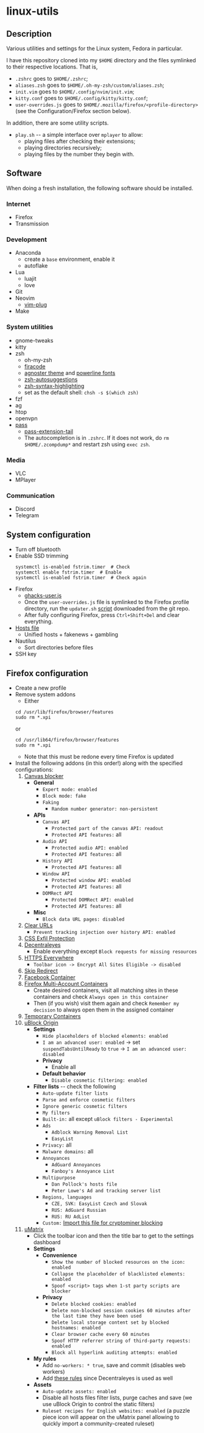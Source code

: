 # linux-utils
## Description
Various utilities and settings for the Linux system, Fedora in particular.

I have this repository cloned into my `$HOME` directory and the files symlinked to their respective locations. That is,
* `.zshrc` goes to `$HOME/.zshrc`;
* `aliases.zsh` goes to `$HOME/.oh-my-zsh/custom/aliases.zsh`;
* `init.vim` goes to `$HOME/.config/nvim/init.vim`;
* `kitty.conf` goes to `$HOME/.config/kitty/kitty.conf`;
* `user-overrides.js` goes to `$HOME/.mozilla/firefox/<profile-directory>` (see the Configuration/Firefox section below).

In addition, there are some utility scripts.
* `play.sh` -- a simple interface over `mplayer` to allow:
    * playing files after checking their extensions;
    * playing directories recursively;
    * playing files by the number they begin with.


## Software
When doing a fresh installation, the following software should be installed.

### Internet
* Firefox
* Transmission

### Development
* Anaconda
    * create a `base` environment, enable it
    * autoflake
* Lua
    * luajit
    * love
* Git
* Neovim
    * [vim-plug](https://jdhao.github.io/2018/12/24/centos_nvim_install_use_guide_en/)
* Make

### System utilities
* gnome-tweaks
* kitty
* zsh
    * oh-my-zsh
    * [firacode](https://github.com/tonsky/FiraCode/wiki/Linux-instructions)
    * [agnoster theme](https://github.com/agnoster/agnoster-zsh-theme) and [powerline fonts](https://github.com/powerline/fonts)
    * [zsh-autosuggestions](https://github.com/zsh-users/zsh-autosuggestions/blob/master/INSTALL.md#oh-my-zsh)
    * [zsh-syntax-highlighting](https://github.com/zsh-users/zsh-syntax-highlighting/blob/master/INSTALL.md)
    * set as the default shell: `chsh -s $(which zsh)`
* fzf
* ag
* htop
* openvpn
* [pass](https://www.password-store.org)
    * [pass-extension-tail](https://github.com/palortoff/pass-extension-tail)
    * The autocompletion is in `.zshrc`. If it does not work, do `rm $HOME/.zcompdump*` and restart zsh using `exec zsh`.

### Media
* VLC
* MPlayer

### Communication
* Discord
* Telegram


## System configuration
* Turn off bluetooth
* Enable SSD trimming
    ```
    systemctl is-enabled fstrim.timer  # Check
    systemctl enable fstrim.timer  # Enable
    systemctl is-enabled fstrim.timer  # Check again
    ```
* Firefox
    * [ghacks-user.js](https://github.com/ghacksuserjs/ghacks-user.js)
    * Once the `user-overrides.js` file is symlinked to the Firefox profile directory, run the `updater.sh` [script](https://raw.githubusercontent.com/ghacksuserjs/ghacks-user.js/master/updater.sh) downloaded from the git repo.
    * After fully configuring Firefox, press `Ctrl+Shift+Del` and clear everything.
* [Hosts file](https://github.com/StevenBlack/hosts/)
    * Unified hosts + fakenews + gambling
* Nautilus
    * Sort directories before files
* SSH key


## Firefox configuration
* Create a new profile
* Remove system addons
    * Either
    ```
    cd /usr/lib/firefox/browser/features
    sudo rm *.xpi
    ```
    or
    ```
    cd /usr/lib64/firefox/browser/features
    sudo rm *.xpi
    ```
    * Note that this must be redone every time Firefox is updated
* Install the following addons (in this order!) along with the specified configurations:
    1. [Canvas blocker](https://addons.mozilla.org/en-US/firefox/addon/canvasblocker/)
        * **General**
            * `Expert mode: enabled`
            * `Block mode: fake`
            * `Faking`
                * `Random number generator: non-persistent`
        * **APIs**
            * `Canvas API`
                * `Protected part of the canvas API: readout`
                * `Protected API features:` all
            * `Audio API`
                * `Protected audio API: enabled`
                * `Protected API features:` all
            * `History API`
                * `Protected API features:` all
            * `Window API`
                * `Protected window API: enabled`
                * `Protected API features:` all
            * `DOMRect API`
                * `Protected DOMRect API: enabled`
                * `Protected API features:` all
        * **Misc**
            * `Block data URL pages: disabled`
    2. [Clear URLs](https://addons.mozilla.org/en-US/firefox/addon/clearurls/)
        * `Prevent tracking injection over history API: enabled`
    3. [CSS Exfil Protection](https://addons.mozilla.org/en-US/firefox/addon/css-exfil-protection/)
    4. [Decentraleyes](https://addons.mozilla.org/en-US/firefox/addon/decentraleyes/)
        * Enable everything except `Block requests for missing resources`
    5. [HTTPS Everywhere](https://addons.mozilla.org/en-US/firefox/addon/https-everywhere/)
        * `Toolbar icon -> Encrypt All Sites Eligible -> disabled`
    6. [Skip Redirect](https://addons.mozilla.org/en-US/firefox/addon/skip-redirect/)
    7. [Facebook Container](https://addons.mozilla.org/en-US/firefox/addon/facebook-container/)
    8. [Firefox Multi-Account Containers](https://addons.mozilla.org/en-US/firefox/addon/multi-account-containers/)
        * Create desired containers, visit all matching sites in these containers and check `Always open in this container`
        * Then (if you wish) visit them again and check `Remember my decision` to always open them in the assigned container
    9. [Temporary Containers](https://addons.mozilla.org/en-US/firefox/addon/temporary-containers/)
    10. [uBlock Origin](https://addons.mozilla.org/en-US/firefox/addon/ublock-origin/)
        * **Settings**
            * `Hide placeholders of blocked elements: enabled`
            * `I am an advanced user: enabled` -> set `suspendTabsUntilReady` to `true` -> `I am an advanced user: disabled`
            * **Privacy**
                * Enable all
            * **Default behavior**
                * `Disable cosmetic filtering: enabled`
        * **Filter lists** -- check the following
            * `Auto-update filter lists`
            * `Parse and enforce cosmetic filters`
            * `Ignore generic cosmetic filters`
            * `My filters`
            * `Built-in:` all except `uBlock filters - Experimental`
            * `Ads`
                * `Adblock Warning Removal List`
                * `EasyList`
            * `Privacy:` all
            * `Malware domains:` all
            * `Annoyances`
                * `AdGuard Annoyances`
                * `Fanboy's Annoyance List`
            * `Multipurpose`
                * `Dan Pollock's hosts file`
                * `Peter Lowe's Ad and tracking server list`
            * `Regions, languages`
                * `CZE, SVK: EasyList Czech and Slovak`
                * `RUS: AdGuard Russian`
                * `RUS: RU AdList`
            * `Custom:` [Import this file for cryptominer blocking](https://raw.githubusercontent.com/hoshsadiq/adblock-nocoin-list/master/nocoin.txt)
    11. [uMatrix](https://addons.mozilla.org/en-US/firefox/addon/ublock-origin/)
        * Click the toolbar icon and then the title bar to get to the settings dashboard
        * **Settings**
            * **Convenience**
                * `Show the number of blocked resources on the icon: enabled`
                * `Collapse the placeholder of blacklisted elements: enabled`
                * `Spoof <script> tags when 1-st party scripts are blocker`
            * **Privacy**
                * `Delete blocked cookies: enabled`
                * `Delete non-blocked session cookies 60 minutes after the last time they have been used`
                * `Delete local storage content set by blocked hostnames: enabled`
                * `Clear browser cache every 60 minutes`
                * `Spoof HTTP referrer string of third-party requests: enabled`
                * `Block all hyperlink auditing attempts: enabled`
        * **My rules**
            * Add `no-workers: * true`, save and commit (disables web workers)
            * Add [these rules](https://git.synz.io/Synzvato/decentraleyes/wikis/Frequently-Asked-Questions) since Decentraleyes is used as well
        * **Assets**
            * `Auto-update assets: enabled`
            * Disable all hosts files filter lists, purge caches and save (we use uBlock Origin to control the static filters)
            * `Ruleset recipes for English websites: enabled` (a puzzle piece icon will appear on the uMatrix panel allowing to quickly import a community-created ruleset)
